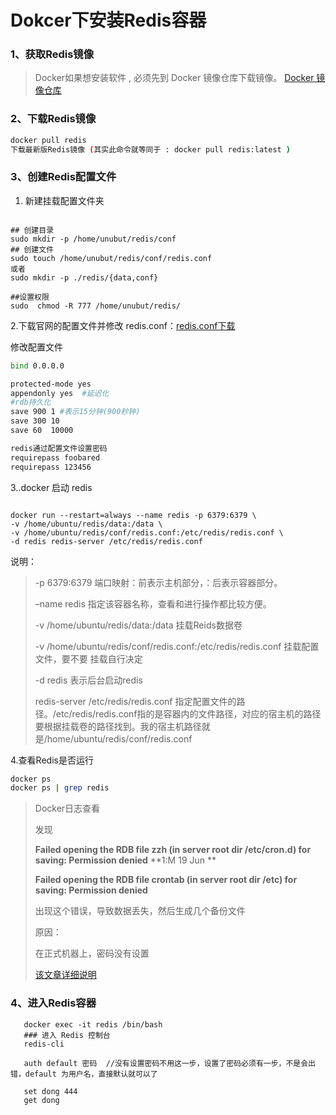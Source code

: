 # Dokcer下安装Redis容器

### 1、获取Redis镜像 


>Docker如果想安装软件 , 必须先到 Docker 镜像仓库下载镜像。 
>[Docker 镜像仓库](https://hub.docker.com/_/redis?tab=tags)

### 2、下载Redis镜像

```sh
docker pull redis
下载最新版Redis镜像 (其实此命令就等同于 : docker pull redis:latest )
```

### 3、创建Redis配置文件

1. 新建挂载配置文件夹

```shell

## 创建目录
sudo mkdir -p /home/unubut/redis/conf
## 创建文件
sudo touch /home/unubut/redis/conf/redis.conf
或者
sudo mkdir -p ./redis/{data,conf}

##设置权限
sudo  chmod -R 777 /home/unubut/redis/
```

2.下载官网的配置文件并修改 redis.conf：[redis.conf下载](http://download.redis.io/redis-stable/redis.conf)

修改配置文件

```sh
bind 0.0.0.0

protected-mode yes
appendonly yes  #延迟化
#rdb持久化
save 900 1 #表示15分钟(900秒钟)
save 300 10 
save 60  10000

redis通过配置文件设置密码
requirepass foobared
requirepass 123456
```

3..docker 启动 redis

```shell

docker run --restart=always --name redis -p 6379:6379 \
-v /home/ubuntu/redis/data:/data \
-v /home/ubuntu/redis/conf/redis.conf:/etc/redis/redis.conf \
-d redis redis-server /etc/redis/redis.conf
```

说明：

> -p 6379:6379 端口映射：前表示主机部分，：后表示容器部分。
>
> –name redis 指定该容器名称，查看和进行操作都比较方便。
>
> -v /home/ubuntu/redis/data:/data 挂载Reids数据卷
>
> -v /home/ubuntu/redis/conf/redis.conf:/etc/redis/redis.conf 挂载配置 文件，要不要 挂载自行决定
>
> -d redis 表示后台启动redis
>
> redis-server /etc/redis/redis.conf
>         指定配置文件的路径。/etc/redis/redis.conf指的是容器内的文件路径，对应的宿主机的路径要根据挂载卷的路径找到。我的宿主机路径就是/home/ubuntu/redis/conf/redis.conf
>
> 

4.查看Redis是否运行

```sh
docker ps 
docker ps | grep redis
```

> Docker日志查看
>
> 发现
>
> **Failed opening the RDB file zzh (in server root dir /etc/cron.d) for saving: Permission denied**
> **1:M 19 Jun ** 
>
>  **Failed opening the RDB file crontab (in server root dir /etc) for saving: Permission denied**
>
> 出现这个错误，导致数据丢失，然后生成几个备份文件
>
> 原因：
>
> 在正式机器上，密码没有设置
>
> [该文章详细说明](https://stackoverflow.com/questions/41887280/redis-config-dir-periodically-modified-to-var-spool-cron-with-failed-opening)

### 4、进入Redis容器

```shell
   docker exec -it redis /bin/bash
   ### 进入 Redis 控制台
   redis-cli
   
   auth default 密码  //没有设置密码不用这一步，设置了密码必须有一步，不是会出错，default 为用户名，直接默认就可以了
   
   set dong 444
   get dong 
   ```

   

   

